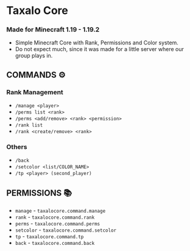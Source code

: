 # Taxalo Core
### Made for Minecraft 1.19 - 1.19.2

- Simple Minecraft Core with Rank, Permissions and Color system.
- Do not expect much, since it was made for a little server where our group plays in.

## COMMANDS ⚙️
### Rank Management
* `/manage <player> `
* `/perms list <rank>` 
* `/perms <add/remove> <rank> <permission>`
* `/rank list`
* `/rank <create/remove> <rank>`

### Others
* `/back`
* `/setcolor <list/COLOR_NAME>`
* `/tp <player> (second_player)`

## PERMISSIONS 📚
* `manage` - `taxalocore.command.manage`
* `rank` - `taxalocore.command.rank`
* `perms` - `taxalocore.command.perms`
* `setcolor` - `taxalocore.command.setcolor`
* `tp` - `taxalocore.command.tp`
* `back` - `taxalocore.command.back`
